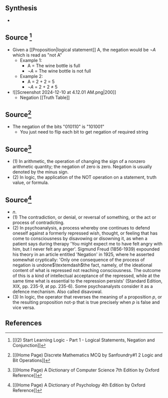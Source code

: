 ## Synthesis
- 
## Source [^1]
- Given a [[Proposition|logical statement]] A, the negation would be $\lnot A$ which is read as "not A" 
	- Example 1:
		- A = The wine bottle is full
		- $\lnot A$ = The wine bottle is not full
	- Example 2:
		- A = 2 + 2 = 5
		- $\lnot A$ = 2 + 2 $\ne$ 5
- ![[Screenshot 2024-12-10 at 4.12.01 AM.png|200]]
	- Negation [[Truth Table]]

## Source[^2]
- The negation of the bits "010110" is "101001"
	- You just need to flip each bit to get negation of required string

## Source[^3]
- (1) In arithmetic, the operation of changing the sign of a nonzero arithmetic quantity; the negation of zero is zero. Negation is usually denoted by the minus sign. 
- (2) In logic, the application of the NOT operation on a statement, truth value, or formula.
## Source[^4]
- $n$. 
- (1) The contradiction, or denial, or reversal of something, or the act or process of contradicting. 
- (2) In psychoanalysis, a process whereby one continues to defend oneself against a formerly repressed wish, thought, or feeling that has come to consciousness by disavowing or disowning it, as when a patient says during therapy 'You might expect me to have felt angry with him, but I never felt any anger'. Sigmund Freud (1856-1939) expounded his theory in an article entitled 'Negation' in 1925, where he asserted somewhat cryptically: 'Only one consequence of the process of negation is undone$\textemdash$the fact, namely, of the ideational content of what is repressed not reaching consciousness. The outcome of this is a kind of intellectual acceptance of the repressed, while at the same time what is essential to the repression persists' (Standard Edition, XIX, pp. 235-9, at pp. 235-6). Some psychoanalysts consider it as a defence mechanism. Also called disavowal. 
- (3) In logic, the operator that reverses the meaning of a proposition $p$, or the resulting proposition not-p that is true precisely when $p$ is false and vice versa.
## References

[^1]: [[(2) Start Learning Logic - Part 1 - Logical Statements, Negation and Conjunction]]
[^2]: [[(Home Page) Discrete Mathematics MCQ by Sanfoundry#1 2 Logic and Bit Operations]]
[^3]: [[(Home Page) A Dictionary of Computer Science 7th Edition by Oxford Reference]]
[^4]: [[(Home Page) A Dictionary of Psychology 4th Edition by Oxford Reference]]
